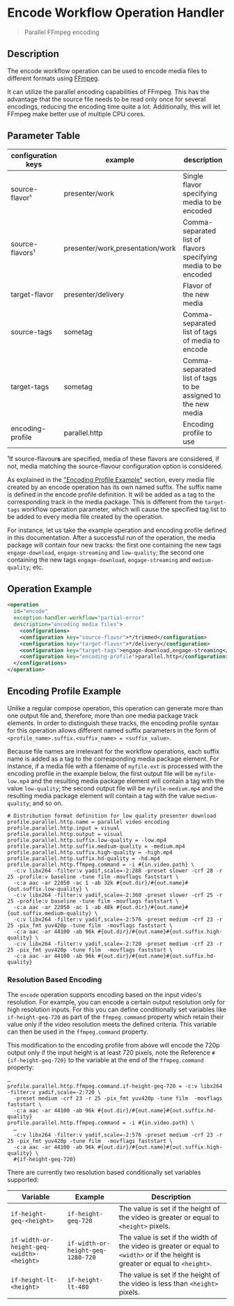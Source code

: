 Encode Workflow Operation Handler
=================================

> Parallel FFmpeg encoding

Description
-----------

The encode workflow operation can be used to encode media files to different formats using [FFmpeg](https://ffmpeg.org).

It can utilize the parallel encoding capabilities of FFmpeg. This has the advantage that the source file needs to be
read only once for several encodings, reducing the encoding time quite a lot. Additionally, this will let FFmpeg make
better use of multiple CPU cores.


Parameter Table
---------------

|configuration keys|example                             |description                                                    |
|------------------|------------------------------------|---------------------------------------------------------------|
|source-flavor¹    |presenter/work                      |Single flavor specifying media to be encoded                   |
|source-flavors¹   |presenter/work,presentation/work    |Comma-separated list of flavors specifying media to be encoded |
|target-flavor     |presenter/delivery                  |Flavor of the new media                                        |
|source-tags       |sometag                             |Comma-separated list of tags of media to encode                |
|target-tags       |sometag                             |Comma-separated list of tags to be assigned to the new media   |
|encoding-profile  |parallel.http                       |Encoding profile to use                                        |

¹If source-flavour**s** are specified, media of these flavors are considered, if not, media matching the source-flavour
configuration option is considered.

As explained in the ["Encoding Profile Example"](#encoding) section, every media file created by an encode operation
has its own named suffix. The suffix name is defined in the encode profile definition. It will be added as a tag to the
corresponding track in the media package. This is different from the `target-tags` workflow operation parameter, which
will cause the specified tag list to be added to every media file created by the operation.

For instance, let us take the example operation and encoding profile defined in this documentation. After a successful
run of the operation, the media package will contain four new tracks: the first one containing the new tags
`engage-download`, `engage-streaming` and `low-quality`; the second one containing the new tags `engage-download`,
`engage-streaming` and `medium-quality`; etc.

Operation Example
-----------------

```xml
<operation
  id="encode"
  exception-handler-workflow="partial-error"
  description="encoding media files">
    <configurations>
    <configuration key="source-flavor">*/trimmed</configuration>
    <configuration key="target-flavor">*/delivery</configuration>
    <configuration key="target-tags">engage-download,engage-streaming</configuration>
    <configuration key="encoding-profile">parallel.http</configuration>
  </configurations>
</operation>
```


Encoding Profile Example
------------------------

<a name="encoding"></a>

Unlike a regular compose operation, this operation can generate more than one output file and, therefore, more than one
media package track elements. In order to distinguish these tracks, the encoding profile syntax for this operation
allows different named suffix parameters in the form of `<profile_name>.suffix.<suffix_name> = <suffix_value>`.

Because file names are irrelevant for the workflow operations, each suffix name is added as a tag to the corresponding
media package element. For instance, if a media file with a filename of `myfile.ext` is processed with the encoding
profile in the example below, the first output file will be `myfile-low.mp4` and the resulting media package element
will contain a tag with the value `low-quality`; the second output file will be `myfile-medium.mp4` and the resulting
media package element will contain a tag with the value `medium-quality`; and so on.

```properties
# Distribution format definition for low quality presenter download
profile.parallel.http.name = parallel video encoding
profile.parallel.http.input = visual
profile.parallel.http.output = visual
profile.parallel.http.suffix.low-quality = -low.mp4
profile.parallel.http.suffix.medium-quality = -medium.mp4
profile.parallel.http.suffix.high-quality = -high.mp4
profile.parallel.http.suffix.hd-quality = -hd.mp4
profile.parallel.http.ffmpeg.command = -i #{in.video.path} \
  -c:v libx264 -filter:v yadif,scale=-2:288 -preset slower -crf 28 -r 25 -profile:v baseline -tune film -movflags faststart \
  -c:a aac -ar 22050 -ac 1 -ab 32k #{out.dir}/#{out.name}#{out.suffix.low-quality} \
  -c:v libx264 -filter:v yadif,scale=-2:360 -preset slower -crf 25 -r 25 -profile:v baseline -tune film -movflags faststart \
  -c:a aac -ar 22050 -ac 1 -ab 48k #{out.dir}/#{out.name}#{out.suffix.medium-quality} \
  -c:v libx264 -filter:v yadif,scale=-2:576 -preset medium -crf 23 -r 25 -pix_fmt yuv420p -tune film  -movflags faststart \
  -c:a aac -ar 44100 -ab 96k #{out.dir}/#{out.name}#{out.suffix.high-quality} \
  -c:v libx264 -filter:v yadif,scale=-2:720 -preset medium -crf 23 -r 25 -pix_fmt yuv420p -tune film  -movflags faststart \
  -c:a aac -ar 44100 -ab 96k #{out.dir}/#{out.name}#{out.suffix.hd-quality}
```

### Resolution Based Encoding

The `encode` operation supports encoding based on the input video's resolution. For example, you can encode a certain
output resolution only for high resolution inputs. For this you can define conditionally set variables like `if-height-geq-720`
as part of the `ffmpeg.command` property which retain their value only if the video resolution meets the defined criteria.
This variable can then be used in the `ffmpeg.command` property.

This modification to the encoding profile from above will encode the 720p output only if the input height is at least
720 pixels, note the Reference `#{if-height-geq-720}` to the variable at the end of the `ffmpeg.command` property:

```properties
…
profile.parallel.http.ffmpeg.command.if-height-geq-720 = -c:v libx264 -filter:v yadif,scale=-2:720 \
  -preset medium -crf 23 -r 25 -pix_fmt yuv420p -tune film  -movflags faststart \
  -c:a aac -ar 44100 -ab 96k #{out.dir}/#{out.name}#{out.suffix.hd-quality}
profile.parallel.http.ffmpeg.command = -i #{in.video.path} \
  …
  -c:v libx264 -filter:v yadif,scale=-2:576 -preset medium -crf 23 -r 25 -pix_fmt yuv420p -tune film  -movflags faststart \
  -c:a aac -ar 44100 -ab 96k #{out.dir}/#{out.name}#{out.suffix.high-quality} \
  #{if-height-geq-720}
```

There are currently two resolution based conditionally set variables supported:

| Variable                                 | Example                           | Description                                                                                                                    |
|------------------------------------------|-----------------------------------|--------------------------------------------------------------------------------------------------------------------------------|
|`if-height-geq-<height>`                  |`if-height-geq-720`                |The value is set if the height of the video is greater or equal to `<height>` pixels.                                           |
|`if-width-or-height-geq-<width>-<height>` |`if-width-or-height-geq-1280-720`  |The value is set if the width of the video is greater or equal to `<width>` or if the height is greater or equal to `<height>`. |
|`if-height-lt-<height>`                   |`if-height-lt-480`                 |The value is set if the height of the video is less than `<height>` pixels.                                                     |
